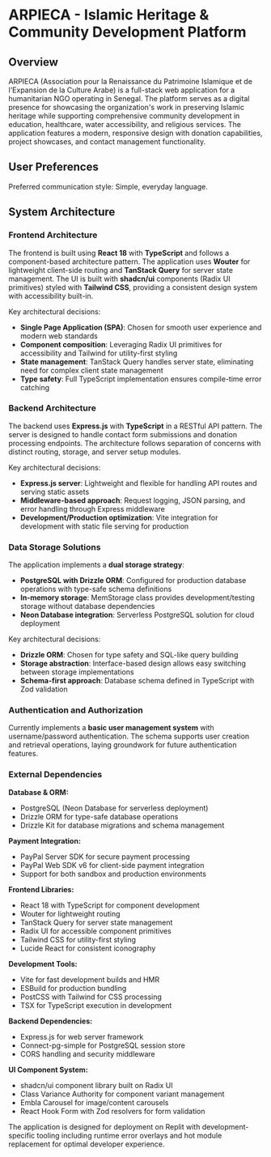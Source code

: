 # ARPIECA - Islamic Heritage & Community Development Platform

## Overview

ARPIECA (Association pour la Renaissance du Patrimoine Islamique et de l'Expansion de la Culture Arabe) is a full-stack web application for a humanitarian NGO operating in Senegal. The platform serves as a digital presence for showcasing the organization's work in preserving Islamic heritage while supporting comprehensive community development in education, healthcare, water accessibility, and religious services. The application features a modern, responsive design with donation capabilities, project showcases, and contact management functionality.

## User Preferences

Preferred communication style: Simple, everyday language.

## System Architecture

### Frontend Architecture
The frontend is built using **React 18** with **TypeScript** and follows a component-based architecture pattern. The application uses **Wouter** for lightweight client-side routing and **TanStack Query** for server state management. The UI is built with **shadcn/ui** components (Radix UI primitives) styled with **Tailwind CSS**, providing a consistent design system with accessibility built-in.

Key architectural decisions:
- **Single Page Application (SPA)**: Chosen for smooth user experience and modern web standards
- **Component composition**: Leveraging Radix UI primitives for accessibility and Tailwind for utility-first styling
- **State management**: TanStack Query handles server state, eliminating need for complex client state management
- **Type safety**: Full TypeScript implementation ensures compile-time error catching

### Backend Architecture
The backend uses **Express.js** with **TypeScript** in a RESTful API pattern. The server is designed to handle contact form submissions and donation processing endpoints. The architecture follows separation of concerns with distinct routing, storage, and server setup modules.

Key architectural decisions:
- **Express.js server**: Lightweight and flexible for handling API routes and serving static assets
- **Middleware-based approach**: Request logging, JSON parsing, and error handling through Express middleware
- **Development/Production optimization**: Vite integration for development with static file serving for production

### Data Storage Solutions
The application implements a **dual storage strategy**:
- **PostgreSQL with Drizzle ORM**: Configured for production database operations with type-safe schema definitions
- **In-memory storage**: MemStorage class provides development/testing storage without database dependencies
- **Neon Database integration**: Serverless PostgreSQL solution for cloud deployment

Key architectural decisions:
- **Drizzle ORM**: Chosen for type safety and SQL-like query building
- **Storage abstraction**: Interface-based design allows easy switching between storage implementations
- **Schema-first approach**: Database schema defined in TypeScript with Zod validation

### Authentication and Authorization
Currently implements a **basic user management system** with username/password authentication. The schema supports user creation and retrieval operations, laying groundwork for future authentication features.

### External Dependencies

**Database & ORM:**
- PostgreSQL (Neon Database for serverless deployment)
- Drizzle ORM for type-safe database operations
- Drizzle Kit for database migrations and schema management

**Payment Integration:**
- PayPal Server SDK for secure payment processing
- PayPal Web SDK v6 for client-side payment integration
- Support for both sandbox and production environments

**Frontend Libraries:**
- React 18 with TypeScript for component development
- Wouter for lightweight routing
- TanStack Query for server state management
- Radix UI for accessible component primitives
- Tailwind CSS for utility-first styling
- Lucide React for consistent iconography

**Development Tools:**
- Vite for fast development builds and HMR
- ESBuild for production bundling
- PostCSS with Tailwind for CSS processing
- TSX for TypeScript execution in development

**Backend Dependencies:**
- Express.js for web server framework
- Connect-pg-simple for PostgreSQL session store
- CORS handling and security middleware

**UI Component System:**
- shadcn/ui component library built on Radix UI
- Class Variance Authority for component variant management
- Embla Carousel for image/content carousels
- React Hook Form with Zod resolvers for form validation

The application is designed for deployment on Replit with development-specific tooling including runtime error overlays and hot module replacement for optimal developer experience.
